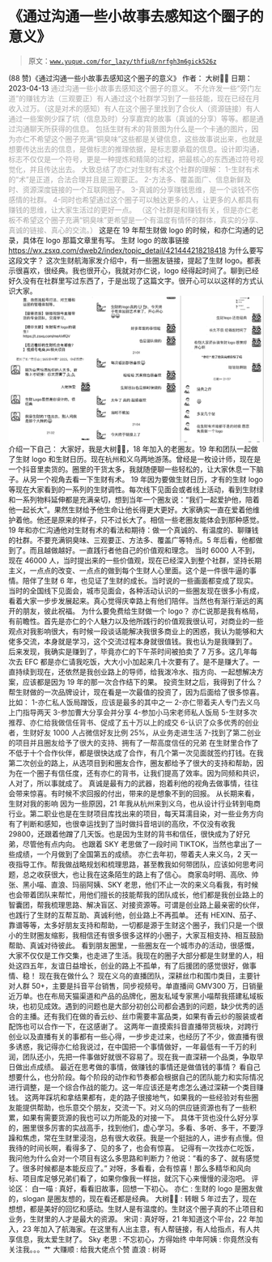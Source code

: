 # 《通过沟通一些小故事去感知这个圈子的意义》

> 原文：[`www.yuque.com/for_lazy/thfiu8/nrfgh3m6gick526z`](https://www.yuque.com/for_lazy/thfiu8/nrfgh3m6gick526z)

<ne-h2 id="0c87c773" data-lake-id="0c87c773"><ne-heading-ext><ne-heading-anchor></ne-heading-anchor><ne-heading-fold></ne-heading-fold></ne-heading-ext><ne-heading-content><ne-text id="u0c0f9bc6">(88 赞)《通过沟通一些小故事去感知这个圈子的意义》</ne-text></ne-heading-content></ne-h2> <ne-p id="u2b2e2e75" data-lake-id="u2b2e2e75"><ne-text id="u06a18bc2">作者： 大树🌳🌳</ne-text></ne-p> <ne-p id="ufd58ac9b" data-lake-id="ufd58ac9b"><ne-text id="udb0a4b4e">日期：2023-04-13</ne-text></ne-p> <ne-p id="u89a05d56" data-lake-id="u89a05d56"><ne-text id="ud86aa5f1" style="color: rgb(166, 166, 166);">通过沟通一些小故事去感知这个圈子的意义。</ne-text></ne-p> <ne-p id="u387a8257" data-lake-id="u387a8257"><ne-text id="u99f0e744" style="color: rgb(166, 166, 166);">不允许发一些“旁门左道”的赚钱方法（三观要正）有人通过这个社群学习到了一些技能，现在已经在月收入过万。（这是对术的感知）有人在这个圈子里找到了合伙人（资源链接）有人通过一些案例少踩了坑（信息及时）分享嘉宾的故事（真诚的分享）等等。都是通过沟通聊天所获得的信息。</ne-text></ne-p> <ne-p id="ua34136d1" data-lake-id="ua34136d1"><ne-text id="u87efc085" style="color: rgb(166, 166, 166);">包括生财有术的背景图为什么是一个卡通的图片，因为亦仁不希望这个圈子充满“铜臭味”这些都是关键信息，这些故事说出来，也就是想要传达出去的信息，是做标志的推理依据，是标志要承载的信息。设计即沟通，标志不仅仅是一个符号，更是一种提炼和精简的过程，把最核心的东西通过符号视觉化，并且传达出去。</ne-text></ne-p> <ne-p id="u68d0eed6" data-lake-id="u68d0eed6"><ne-text id="u0b33625d" style="color: rgb(166, 166, 166);">大致总结了亦仁对生财有术这个社群的理解：</ne-text></ne-p> <ne-p id="u153d6a94" data-lake-id="u153d6a94"><ne-text id="u98d3b998" style="color: rgb(166, 166, 166);">1-生财有术的“术”是正道，合法合理并且是三观要正。</ne-text></ne-p> <ne-p id="u2fe556dc" data-lake-id="u2fe556dc"><ne-text id="u91886e59" style="color: rgb(166, 166, 166);">2-方法多、覆盖面广、信息新鲜及时、资源深度链接的一个互联网圈子。</ne-text></ne-p> <ne-p id="u9a69358f" data-lake-id="u9a69358f"><ne-text id="u5076976a" style="color: rgb(166, 166, 166);">3-真诚的分享赚钱思维，是一个谈钱不伤感情的社群。</ne-text></ne-p> <ne-p id="udef2175a" data-lake-id="udef2175a"><ne-text id="u37672fdb" style="color: rgb(166, 166, 166);">4-同时也希望通过这个圈子可以触达更多的人，让更多的人都具有赚钱的思维，让大家生活过的更好一点。</ne-text></ne-p> <ne-p id="uf77c4652" data-lake-id="uf77c4652"><ne-text id="u631f81e2" style="color: rgb(166, 166, 166);">（这个社群是和赚钱有关，但是亦仁老板不希望这个圈子充满“铜臭味”更希望是一个有温度有情怀的群体，真实的分享、真诚的链接、真心的交流。）</ne-text></ne-p> <ne-p id="u7ab7c2fd" data-lake-id="u7ab7c2fd"><ne-text id="ue27cc2cd">这是在 19 年帮生财做 logo 的时候，和亦仁沟通的记录，具体在 logo 那篇文章里有写。</ne-text></ne-p> <ne-p id="u6f9b432e" data-lake-id="u6f9b432e"><ne-text id="u9ecd8f31">生财 logo 的故事链接 https://wx.zsxq.com/dweb2/index/topic_detail/421444218218418</ne-text></ne-p> <ne-h2 id="c98362e3" data-lake-id="c98362e3"><ne-heading-ext><ne-heading-anchor></ne-heading-anchor><ne-heading-fold></ne-heading-fold></ne-heading-ext><ne-heading-content><ne-text id="ua151a6ac" ne-bold="true">为什么要写这段文字？</ne-text></ne-heading-content></ne-h2> <ne-p id="u1ce85d6e" data-lake-id="u1ce85d6e"><ne-text id="uda6d8cd5">这次生财航海家发介绍中，有一些圈友链接，提起了生财 logo。都表示很喜欢，很经典。我也很开心，我就对亦仁说，logo 经得起时间了。聊到已经好久没有在社群里写过东西了，于是出现了这篇文字。很开心可以以这样的方式认识大家。</ne-text></ne-p> <ne-p id="u96c06caf" data-lake-id="u96c06caf"><ne-card data-card-name="image" data-card-type="inline" id="ybVFM" data-event-boundary="card">![](img/dedcde12793a8db8204495fcae4113ef.png)  <ne-p id="uc4e6ebe9" data-lake-id="uc4e6ebe9"><ne-text id="u5158426a" ne-bold="true">介绍一下自己：</ne-text></ne-p> <ne-p id="uaf9c1075" data-lake-id="uaf9c1075"><ne-text id="u315c2ef1">大家好，我是大树🌳🌳，18 年加入的老圈友。19 年和团队一起做了生财 logo 和生财日历。现在杭州和义乌两地游荡。曾经是一枚设计师，现在是一个抖音里卖货的。圈里的干货太多，我就随便聊一些轻松的，让大家休息一下脑子。从另一个视角去看一下生财有术。</ne-text></ne-p> <ne-p id="ua5644d58" data-lake-id="ua5644d58"><ne-text id="u6195e9da">19 年因为要做生财日历，才有的生财 logo 等现在大家看到的一系列的生财调性。每次线下见面会或者线上活动，看到生财绿和一系列物料延伸都是充满亲切，想到当年一个圈友说：“</ne-text><ne-text id="uae29757a" ne-bold="true">我们一起爱护他，陪着他一起长大</ne-text><ne-text id="u01e3eca7">”。果然生财给予他生命让他长得更大更好。大家确实一直在爱着他维护着他。他还是原来的样子，只不过长大了。相信一些老圈友能体会到那种感觉。</ne-text></ne-p> <ne-p id="uf47daaa6" data-lake-id="uf47daaa6"><ne-text id="ub13a97f4">19 年和亦仁沟通他对生财有术的看法和期待：</ne-text><ne-text id="u4799e927" ne-bold="true">做一个真诚的、有温度的、聊赚钱的社群。不要充满铜臭味、三观要正、方法多、覆盖广</ne-text><ne-text id="u12fc4e58">等特点。5 年后看，他都做到了。而且越做越好。一直践行者他自己的价值观和理念。</ne-text></ne-p> <ne-p id="u443b76e0" data-lake-id="u443b76e0"><ne-text id="u8d2169dd">当时 6000 人不到，现在 46000 人，当时提出来的一些价值观，现在已经深入到整个社群，坚持长期主义，一点点的改变、一点点的做到每个生财人心里面。这个是一件很牛逼的事情。陪伴了生财 6 年，也见证了生财的成长。当时说的一些画面都变成了现实。</ne-text></ne-p> <ne-p id="u88c32db7" data-lake-id="u88c32db7"><ne-text id="u79960394">当时的全国线下见面会，城市见面会，各种活动认识的一些圈友现在很多小有成，看着大家一步步发展起来。真心觉得庆幸路上有他们陪伴。当然也有渐行渐远的离开的朋友，彼此祝福。</ne-text></ne-p> <ne-p id="ucdda10fc" data-lake-id="ucdda10fc"><ne-text id="ucc48bf52" ne-bold="true">为什么要免费给生财做一个 logo？</ne-text></ne-p> <ne-p id="u7b8274a8" data-lake-id="u7b8274a8"><ne-text id="uf99c53e3">亦仁说那是我有格局，有前瞻性。首先是亦仁的个人魅力以及他所践行的价值观我很认可，对商业的一些观点对我影响很大，有时候一段谈话能解决我很多商业上的困惑，我认为能够和大佬多交流，本身就是学习，这个交流过程本身就很值钱。我也认为是我赚到了。</ne-text></ne-p> <ne-p id="u02c34b28" data-lake-id="u02c34b28"><ne-text id="u82235272">后来发现，我确实是赚到了，毕竟亦仁的下午茶时间被拍卖了 7 万多。这几年每次去 EFC 都是亦仁请我吃饭，大大小小加起来几十次要有了。是不是赚大了。一直持续到现在，还依然是我创业路上的导师，给我泼冷水、指方向、一起想解决方案，应该都是因为 19 年的那一次合作结下的果。</ne-text></ne-p> <ne-p id="u965c8052" data-lake-id="u965c8052"><ne-text id="ub639e060" ne-bold="true">投资生财之后，我得到了什么？</ne-text></ne-p> <ne-p id="u45cab82d" data-lake-id="u45cab82d"><ne-text id="u80dc019c">帮生财做的一次品牌设计，现在看是一次最值的投资了，因为后面给了很多惊喜。</ne-text></ne-p> <ne-p id="uddf77117" data-lake-id="uddf77117"><ne-text id="u5bfc1c91">比如：</ne-text></ne-p> <ne-p id="u1356e5c0" data-lake-id="u1356e5c0"><ne-text id="u109141e3" style="color: rgb(38, 38, 38);">1-亦仁私人饭局蹭饭，应该是最多的其中之一</ne-text></ne-p> <ne-p id="u45bd5c38" data-lake-id="u45bd5c38"><ne-text id="uc82a8bfa" style="color: rgb(38, 38, 38);">2-亦仁带着夫人专门去义乌上门指导两天</ne-text></ne-p> <ne-p id="uacbaf93a" data-lake-id="uacbaf93a"><ne-text id="uca2460d3" style="color: rgb(38, 38, 38);">3-参加曹大分享会并分享</ne-text></ne-p> <ne-p id="u66adb71f" data-lake-id="u66adb71f"><ne-text id="ud4ac5799" style="color: rgb(38, 38, 38);">4-参加小马宋老师私人饭局</ne-text></ne-p> <ne-p id="uc9a5c6f3" data-lake-id="uc9a5c6f3"><ne-text id="u8b525574" style="color: rgb(38, 38, 38);">5-生财多次推荐、亦仁给我做信任背书、促成了五十万以上的成交</ne-text></ne-p> <ne-p id="u7f537d7a" data-lake-id="u7f537d7a"><ne-text id="u1b6f960b" style="color: rgb(38, 38, 38);">6-认识了众多优秀的创业者，生财好友 1000 人占微信好友比例 25%，从业务走进生活</ne-text></ne-p> <ne-p id="ue73804a0" data-lake-id="ue73804a0"><ne-text id="ud2a7a5b8" style="color: rgb(38, 38, 38);">7-找到了第二创业的项目并且圈友给予了很大的支持、拥有了一帮高度信任的兄弟</ne-text></ne-p> <ne-p id="u14428274" data-lake-id="u14428274"><ne-text id="u121f5ef7">在生财里合作了不低于十个合作伙伴，都是很快达成了合作，有几个第一次见面就签约打钱。在我第二次创业的路上，从选项目到和圈友合作，圈友都给予了很大的支持和帮助，因为在一个圈子有信任度，还有亦仁的背书，让我们提高了效率。因为同频和共识，人对了，所以事就成了。</ne-text></ne-p> <ne-p id="u830f6c1f" data-lake-id="u830f6c1f"><ne-text id="uba61ca66">真诚是最有力的武器，抱着利他的视角去做事情，往往会带来惊喜。有时候不求回报的付出，带来的是想象不到的回报。</ne-text></ne-p> <ne-p id="udccffbf4" data-lake-id="udccffbf4"><ne-text id="u8b7c3fb2" ne-bold="true">从长期来看，生财对我的影响</ne-text></ne-p> <ne-p id="u9dd63835" data-lake-id="u9dd63835"><ne-text id="u46a6f476">因为一些原因，21 年我从杭州来到义乌，也从设计行业转到电商行业。第二职业也是在生财项目库找出来的项目，每天耳濡目染，对一些业务方向有了判断和感知，也很幸运找到了当时做抖音培训的高欣，不仅没有收我 29800，还跟着他蹭了几天饭。也是因为生财的背书和信任，很快成为了好兄弟，尽管他有点内向。</ne-text></ne-p> <ne-p id="ub98782ae" data-lake-id="ub98782ae"><ne-text id="uf28b6adb">也跟着 SKY 老思做了一段时间 TIKTOK，当然也拿出了一些成绩，一个月做到了全国第五的成绩。</ne-text></ne-p> <ne-p id="udffec1bc" data-lake-id="udffec1bc"><ne-text id="ub6fb578f">亦仁去年初，带着夫人来义乌，2 天一夜指导工作。帮我做战略规划和梳理思路，甚至教我如何带团队，应该如何思考问题，总之收获很大，也让我在这条陌生的路上有了信心。</ne-text></ne-p> <ne-p id="u4764d264" data-lake-id="u4764d264"><ne-text id="ud45879c8">商家岛时明、高欣、帅张、黑小喵、直浪、玛丽阿姨、SKY 老思，他们不止一次的来义乌看我，有时候也会带着团队来帮忙，用他们擅长的技能帮我的团队成长，他们都是我创业路上的智囊团，帮我梳理思路、解决盲区、对接资源等。可谓是创业路上最亲密的伙伴，也践行了生财的互帮互助、真诚利他，创业路上不再孤单。</ne-text></ne-p> <ne-p id="ue1c521f5" data-lake-id="ue1c521f5"><ne-text id="ucfaaced6">还有 HEXIN、茄子、靠谱等等，太多好朋友支持和帮助，一切都是源于生财这个圈子，我们只是一个很小的生财圈友缩影，我相信还有很多很多这样的小圈子，大家互相支持、相互鼓励帮助、真诚对待彼此。</ne-text></ne-p> <ne-p id="u5163347a" data-lake-id="u5163347a"><ne-text id="u14c9657f">看到朋友圈里，一些圈友在一个城市办的活动，很感慨，大家不仅仅是工作交集，也走进了生活。我现在的圈子大部分都是生财里的人，相处这四五年，友谊日益增长，创业的路上不孤单，有了后援团的感觉很好，做事情、稳！</ne-text></ne-p> <ne-p id="uae479138" data-lake-id="uae479138"><ne-text id="u10c75b71" ne-bold="true">现在我在做什么？</ne-text></ne-p> <ne-p id="uf89e2c76" data-lake-id="uf89e2c76"><ne-text id="u9f738700">现在义乌的直播团队，深耕丝巾和围巾类目，主要针对人群 50+，主要是抖音平台销售，同步视频号。单直播间 GMV300 万，日销量近万单。也在布局天猫渠道和产品的品牌化，圈友私域专家黑小喵帮我搭建私域板块，也初见成效。遇到的问题也是大部分初创公司都会遇到的问题，缺少优秀的适合的主播。还有我们在做的香云纱、丝巾需要丰富品类，如果有香云纱的服装或者配饰也可以合作一下，在这感谢了。</ne-text></ne-p> <ne-p id="ub7744a4d" data-lake-id="ub7744a4d"><ne-text id="u84941d74">这两年一直摸索抖音直播带货板块，对跨行创业以及直播有关的事都有一些心得，一步步走过来，也经历了不少，做直播有很多诱惑，我记得亦仁给我说过，在中国把一个事情做好，一年最低有一千万的利润，团队还小，先把一件事做好就很不容易了。现在我一直深耕一个品类，争取早日做出点成绩。</ne-text></ne-p> <ne-p id="u6935a1c4" data-lake-id="u6935a1c4"><ne-text id="u3d46dba7">最近在思考做的事情，做赚钱的事情还是做值钱的事情？ 看自己想要什么，也分阶段。每个阶段的动作和节奏都会根据自己的团队能力和实际情况进行调整，是一个综合作战的能力。这一年应该还是考虑怎么通过深耕一个类目赚钱。</ne-text></ne-p> <ne-p id="ua43f4939" data-lake-id="ua43f4939"><ne-text id="uddf75eb2">这两年踩坑和拿结果都有，走的路子很接地气，如果我的一些经验对有些圈友能提供帮助，也乐意交个朋友，交流一下。对义乌的供应链资源也有了一些积累，如果有需要货源的我也可以力所能及的对接一下。</ne-text></ne-p> <ne-p id="u990261ae" data-lake-id="u990261ae"><ne-text id="ub3c9e42c">具体干货也没什么好分享的，圈里很多厉害的实战高手，找到他们，虚心学习。</ne-text><ne-text id="u128b2e44" ne-bold="true">多看、多听、多干</ne-text><ne-text id="u8b62c920">，不要浮躁和焦虑，常在生财里浸泡，总有很大收获。我是一个挺拙的人，进步有点慢。但我待的时间长啊，看得多了、见的多了，也会有惊喜。</ne-text></ne-p> <ne-p id="ufae1b0c6" data-lake-id="ufae1b0c6"><ne-text id="u537ca7d4">记得有一次找亦仁吃饭，我问他为什么会对一个项目有这么多思路和判断力？他说：“</ne-text><ne-text id="u7add8498" ne-bold="true">看的多了、就有感觉了。很多时候都是本能反应了。”</ne-text></ne-p> <ne-p id="u6bd63f11" data-lake-id="u6bd63f11"><ne-text id="u5256b692">对呀，多看看，会有惊喜！那么多精华和风向标、项目库足够兄弟们看了，如果你像我一样拙，就沉下心来慢慢的浸泡吧。</ne-text></ne-p> <ne-hole id="uf93d4ad7" data-lake-id="uf93d4ad7"><ne-card data-card-name="hr" data-card-type="block" id="WqQnU" data-event-boundary="card"><ne-p id="u45923ba2" data-lake-id="u45923ba2"><ne-text id="uc707a137">评论区：</ne-text></ne-p> <ne-p id="u9b1d7a3a" data-lake-id="u9b1d7a3a"><ne-text id="u76310c7b">白一喵 : 真好，看看旧故事，回想一下初心。</ne-text> <ne-text id="u76c306c5">亦仁 : 生财的 logo 是圈友做的，slogan 是圈友想的，现在看还都是经典。</ne-text> <ne-text id="ua1be03f8">大树🌳🌳 : 转眼 5 年过去了，现在想想，都是美好的回忆和感动。生财人是有温度的。生财这个圈子真的不止项目和业务，生财里的人才是最大的资源。</ne-text> <ne-text id="u3692c556">宋词 : 真好呀，21 年知道这个平台，22 年加入，23 年加入了航海家。在这里有人出主意，有人帮链接，有人给指点，有人共享信息，我太爱生财了。</ne-text> <ne-text id="uf7dae25f">Sky 老思 : 不忘初心，方得始终</ne-text> <ne-text id="u7104e048">中年阿姨 : 你竟然没有关注我。。。艹</ne-text> <ne-text id="ucd59d76e">大赚顺 : 给我大佬点个赞</ne-text> <ne-text id="u846fe896">直浪 : 树哥</ne-text></ne-p></ne-card></ne-hole></ne-card></ne-p>